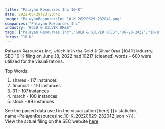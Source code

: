 ```yaml
---
title: "Palayan Resources Inc 10-K"
date: 2022-06-29T23:20:42
image: "PalayanResourcesInc_10-K_20220629-232042.png"
companies: "Palayan Resources Inc"
industry: "GOLD & SILVER ORES"
tags: ["Palayan Resources Inc","GOLD & SILVER ORES","06-28-2022","10-K"]
forms: "10-K"
---
```

Palayan Resources Inc, which is in the Gold & Silver Ores [1040] industry, SEC 10-K filing on June 28, 2022 had 10217 (cleaned) words - 600 were utilized for the visualizations.

Top Words:
1. shares - 117 instances
2. financial - 110 instances
3. 31 - 107 instances
4. march - 100 instances
5. stock - 99 instances


See the parsed data used in the visualization [here]({{< staticlink name=PalayanResourcesInc_10-K_20220629-232042.json >}}).  
View the actual filing on the SEC website [here](https://www.sec.gov/Archives/edgar/data/1612851/0001683168-22-004633.txt)